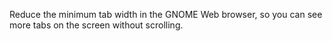 Reduce the minimum tab width in the GNOME Web browser, so you can see more tabs
on the screen without scrolling.
